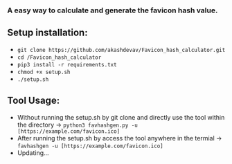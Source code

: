 ### A easy way to calculate and generate the favicon hash value.

## Setup installation:
- `git clone https://github.com/akashdevav/Favicon_hash_calculator.git`
- `cd /Favicon_hash_calculator`
- `pip3 install -r requirements.txt`
- `chmod +x setup.sh`
- `./setup.sh`

## Tool Usage:
- Without running the setup.sh by git clone and directly use the tool within the directory -> `python3 favhashgen.py -u [https://example.com/favicon.ico]`
- After running the setup.sh by access the tool anywhere in the termial -> `favhashgen -u [https://example.com/favicon.ico]`
- Updating...
